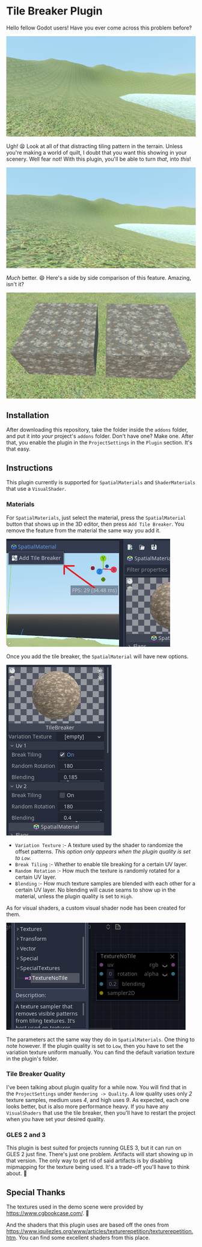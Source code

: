 # Tile Breaker Plugin

Hello fellow Godot users! Have you ever come across this problem before?

![](doc_images/terrain_no_tile_breaker.png)

Ugh! 😫 Look at all of that distracting tiling pattern in the terrain. Unless you're making a world of quilt, I doubt that you want this showing in your scenery. Well fear not! With this plugin, you'll be able to turn _that_, into _this_!

![](doc_images/terrain_with_tile_breaker.png)

_Much_ better. 😄 Here's a side by side comparison of this feature. Amazing, isn't it?

![](doc_images/plugin_comparison.png)

## Installation

After downloading this repository, take the folder inside the `addons` folder, and put it into _your_ project's `addons` folder. Don't have one? Make one. After that, you enable the plugin in the `ProjectSettings` in the `Plugin` section. It's that easy.

## Instructions

This plugin currently is supported for `SpatialMaterials` and `ShaderMaterials` that use a `VisualShader`. 

### Materials

For `SpatialMaterials`, just select the material, press the `SpatialMaterial` button that shows up in the 3D editor, then press `Add Tile Breaker`. You remove the feature from the material the same way you add it.

![](doc_images/add_tile_breaker.png)

Once you add the tile breaker, the `SpatialMaterial` will have new options.

![](doc_images/tile_breaker_options.png)

* `Variation Texture` :- A texture used by the shader to randomize the offset patterns. _This option only appears when the plugin quality is set to `Low`._
* `Break Tiling` :- Whether to enable tile breaking for a certain UV layer.
* `Random Rotation` :- How much the texture is randomly rotated for a certain UV layer.
* `Blending` :- How much texture samples are blended with each other for a certain UV layer. No blending will cause seams to show up in the material, unless the plugin quality is set to `High`.

As for visual shaders, a custom visual shader node has been created for them.

![](doc_images/visual_shader_tile_breaker.png)

The parameters act the same way they do in `SpatialMaterials`. One thing to note however. If the plugin quality is set to `Low`, then you have to set the variation texture uniform manually. You can find the default variation texture in the plugin's folder.

### Tile Breaker Quality

I've been talking about plugin quality for a while now. You will find that in the `ProjectSettings` under `Rendering -> Quality`. A low quality uses only _2_ texture samples, medium uses _4_, and high uses _9_. As expected, each one looks better, but is also more performance heavy. If you have any `VisualShaders` that use the tile breaker, then you'll have to restart the project when you have set your desired quality.

### GLES 2 and 3

This plugin is best suited for projects running GLES 3, but it can run on GLES 2 just fine. There's just one problem. Artifacts will start showing up in that version. The only way to get rid of said artifacts is by disabling mipmapping for the texture being used. It's a trade-off you'll have to think about. 🤔

## Special Thanks

The textures used in the demo scene were provided by https://www.cgbookcase.com/. 🙂

And the shaders that this plugin uses are based off the ones from https://www.iquilezles.org/www/articles/texturerepetition/texturerepetition.htm. You can find some excellent shaders from this place.